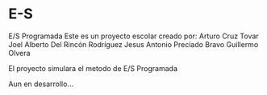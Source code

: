 # E-S
E/S Programada
Este es un proyecto escolar creado por:
Arturo Cruz Tovar
Joel Alberto Del Rincón Rodríguez
Jesus Antonio Preciado Bravo
Guillermo Olvera

El proyecto simulara el metodo de E/S Programada

Aun en desarrollo...


